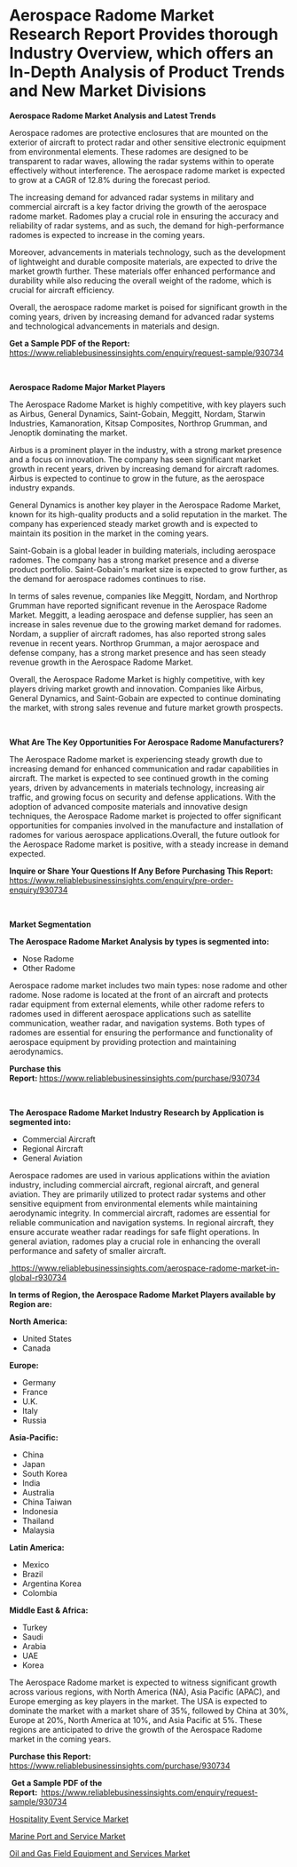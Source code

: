 <p><h1>Aerospace Radome Market Research Report Provides thorough Industry Overview, which offers an In-Depth Analysis of Product Trends and New Market Divisions</h1></p><p><strong>Aerospace Radome Market Analysis and Latest Trends</strong></p>
<p><p>Aerospace radomes are protective enclosures that are mounted on the exterior of aircraft to protect radar and other sensitive electronic equipment from environmental elements. These radomes are designed to be transparent to radar waves, allowing the radar systems within to operate effectively without interference. The aerospace radome market is expected to grow at a CAGR of 12.8% during the forecast period.</p><p>The increasing demand for advanced radar systems in military and commercial aircraft is a key factor driving the growth of the aerospace radome market. Radomes play a crucial role in ensuring the accuracy and reliability of radar systems, and as such, the demand for high-performance radomes is expected to increase in the coming years.</p><p>Moreover, advancements in materials technology, such as the development of lightweight and durable composite materials, are expected to drive the market growth further. These materials offer enhanced performance and durability while also reducing the overall weight of the radome, which is crucial for aircraft efficiency.</p><p>Overall, the aerospace radome market is poised for significant growth in the coming years, driven by increasing demand for advanced radar systems and technological advancements in materials and design.</p></p>
<p><strong>Get a Sample PDF of the Report:&nbsp;</strong> <a href="https://www.reliablebusinessinsights.com/enquiry/request-sample/930734">https://www.reliablebusinessinsights.com/enquiry/request-sample/930734</a></p>
<p>&nbsp;</p>
<p><strong>Aerospace Radome Major Market Players</strong></p>
<p><p>The Aerospace Radome Market is highly competitive, with key players such as Airbus, General Dynamics, Saint-Gobain, Meggitt, Nordam, Starwin Industries, Kamanoration, Kitsap Composites, Northrop Grumman, and Jenoptik dominating the market. </p><p>Airbus is a prominent player in the industry, with a strong market presence and a focus on innovation. The company has seen significant market growth in recent years, driven by increasing demand for aircraft radomes. Airbus is expected to continue to grow in the future, as the aerospace industry expands.</p><p>General Dynamics is another key player in the Aerospace Radome Market, known for its high-quality products and a solid reputation in the market. The company has experienced steady market growth and is expected to maintain its position in the market in the coming years.</p><p>Saint-Gobain is a global leader in building materials, including aerospace radomes. The company has a strong market presence and a diverse product portfolio. Saint-Gobain's market size is expected to grow further, as the demand for aerospace radomes continues to rise.</p><p>In terms of sales revenue, companies like Meggitt, Nordam, and Northrop Grumman have reported significant revenue in the Aerospace Radome Market. Meggitt, a leading aerospace and defense supplier, has seen an increase in sales revenue due to the growing market demand for radomes. Nordam, a supplier of aircraft radomes, has also reported strong sales revenue in recent years. Northrop Grumman, a major aerospace and defense company, has a strong market presence and has seen steady revenue growth in the Aerospace Radome Market.</p><p>Overall, the Aerospace Radome Market is highly competitive, with key players driving market growth and innovation. Companies like Airbus, General Dynamics, and Saint-Gobain are expected to continue dominating the market, with strong sales revenue and future market growth prospects.</p></p>
<p>&nbsp;</p>
<p><strong>What Are The Key Opportunities For Aerospace Radome Manufacturers?</strong></p>
<p><p>The Aerospace Radome market is experiencing steady growth due to increasing demand for enhanced communication and radar capabilities in aircraft. The market is expected to see continued growth in the coming years, driven by advancements in materials technology, increasing air traffic, and growing focus on security and defense applications. With the adoption of advanced composite materials and innovative design techniques, the Aerospace Radome market is projected to offer significant opportunities for companies involved in the manufacture and installation of radomes for various aerospace applications.Overall, the future outlook for the Aerospace Radome market is positive, with a steady increase in demand expected.</p></p>
<p><strong>Inquire or Share Your Questions If Any Before Purchasing This Report:</strong> <a href="https://www.reliablebusinessinsights.com/enquiry/pre-order-enquiry/930734">https://www.reliablebusinessinsights.com/enquiry/pre-order-enquiry/930734</a></p>
<p>&nbsp;</p>
<p><strong>Market Segmentation</strong></p>
<p><strong>The Aerospace Radome Market Analysis by types is segmented into:</strong></p>
<p><ul><li>Nose Radome</li><li>Other Radome</li></ul></p>
<p><p>Aerospace radome market includes two main types: nose radome and other radome. Nose radome is located at the front of an aircraft and protects radar equipment from external elements, while other radome refers to radomes used in different aerospace applications such as satellite communication, weather radar, and navigation systems. Both types of radomes are essential for ensuring the performance and functionality of aerospace equipment by providing protection and maintaining aerodynamics.</p></p>
<p><strong>Purchase this Report:&nbsp;</strong><a href="https://www.reliablebusinessinsights.com/purchase/930734">https://www.reliablebusinessinsights.com/purchase/930734</a></p>
<p>&nbsp;</p>
<p><strong>The Aerospace Radome Market Industry Research by Application is segmented into:</strong></p>
<p><ul><li>Commercial Aircraft</li><li>Regional Aircraft</li><li>General Aviation</li></ul></p>
<p><p>Aerospace radomes are used in various applications within the aviation industry, including commercial aircraft, regional aircraft, and general aviation. They are primarily utilized to protect radar systems and other sensitive equipment from environmental elements while maintaining aerodynamic integrity. In commercial aircraft, radomes are essential for reliable communication and navigation systems. In regional aircraft, they ensure accurate weather radar readings for safe flight operations. In general aviation, radomes play a crucial role in enhancing the overall performance and safety of smaller aircraft.</p></p>
<p><a href="https://www.reliablebusinessinsights.com/aerospace-radome-market-in-global-r930734">&nbsp;https://www.reliablebusinessinsights.com/aerospace-radome-market-in-global-r930734</a></p>
<p><strong>In terms of Region, the Aerospace Radome Market Players available by Region are:</strong></p>
<p>
    <p> <strong> North America: </strong>
        <ul>
            <li>United States</li>
            <li>Canada</li>
        </ul>
        </p> 
    <p> <strong> Europe: </strong>
        <ul>
            <li>Germany</li>
            <li>France</li>
            <li>U.K.</li>
            <li>Italy</li>
            <li>Russia</li>
        </ul>
        </p> 
    <p> <strong> Asia-Pacific: </strong>
        <ul>
            <li>China</li>
            <li>Japan</li>
            <li>South Korea</li>
            <li>India</li>
            <li>Australia</li>
            <li>China Taiwan</li>
            <li>Indonesia</li>
            <li>Thailand</li>
            <li>Malaysia</li>
        </ul>
        </p> 
    <p> <strong> Latin America: </strong>
        <ul>
            <li>Mexico</li>
            <li>Brazil</li>
            <li>Argentina Korea</li>
            <li>Colombia</li>
        </ul>
        </p> 
    <p> <strong> Middle East & Africa: </strong>
        <ul>
            <li>Turkey</li>
            <li>Saudi</li>
            <li>Arabia</li>
            <li>UAE</li>
            <li>Korea</li>
        </ul>
    </p>
    </p>
<p><p>The Aerospace Radome market is expected to witness significant growth across various regions, with North America (NA), Asia Pacific (APAC), and Europe emerging as key players in the market. The USA is expected to dominate the market with a market share of 35%, followed by China at 30%, Europe at 20%, North America at 10%, and Asia Pacific at 5%. These regions are anticipated to drive the growth of the Aerospace Radome market in the coming years.</p></p>
<p><strong>Purchase this Report: </strong><a href="https://www.reliablebusinessinsights.com/purchase/930734">https://www.reliablebusinessinsights.com/purchase/930734</a></p>
<p>&nbsp;<strong>Get a Sample PDF of the Report:&nbsp;&nbsp;</strong><a href="https://www.reliablebusinessinsights.com/enquiry/request-sample/930734">https://www.reliablebusinessinsights.com/enquiry/request-sample/930734</a></p>
<p><strong></strong></p>
<p><p><a href="https://github.com/RichRobinson5/Market-Research-Report-List-6/blob/main/hospitality-event-service-market.md">Hospitality Event Service Market</a></p><p><a href="https://github.com/gdfhhhj/Market-Research-Report-List-6/blob/main/marine-port-and-service-market.md">Marine Port and Service Market</a></p><p><a href="https://github.com/julyju69/Market-Research-Report-List-5/blob/main/oil-and-gas-field-equipment-and-services-market.md">Oil and Gas Field Equipment and Services Market</a></p></p>